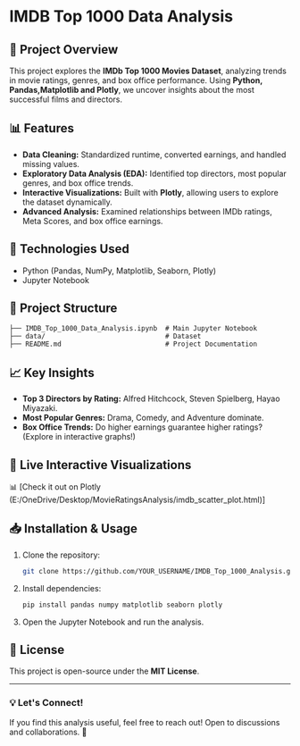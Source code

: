 # IMDB Top 1000 Data Analysis

## 📌 Project Overview
This project explores the **IMDb Top 1000 Movies Dataset**, analyzing trends in movie ratings, genres, and box office performance. Using **Python, Pandas,Matplotlib and Plotly**, we uncover insights about the most successful films and directors.

## 📊 Features
- **Data Cleaning:** Standardized runtime, converted earnings, and handled missing values.
- **Exploratory Data Analysis (EDA):** Identified top directors, most popular genres, and box office trends.
- **Interactive Visualizations:** Built with **Plotly**, allowing users to explore the dataset dynamically.
- **Advanced Analysis:** Examined relationships between IMDb ratings, Meta Scores, and box office earnings.

## 🚀 Technologies Used
- Python (Pandas, NumPy, Matplotlib, Seaborn, Plotly)
- Jupyter Notebook

## 📂 Project Structure
```
├── IMDB_Top_1000_Data_Analysis.ipynb  # Main Jupyter Notebook
├── data/                              # Dataset
├── README.md                          # Project Documentation
```

## 📈 Key Insights
- **Top 3 Directors by Rating:** Alfred Hitchcock, Steven Spielberg, Hayao Miyazaki.
- **Most Popular Genres:** Drama, Comedy, and Adventure dominate.
- **Box Office Trends:** Do higher earnings guarantee higher ratings? (Explore in interactive graphs!)

## 🔗 Live Interactive Visualizations
📊 [Check it out on Plotly (E:/OneDrive/Desktop/MovieRatingsAnalysis/imdb_scatter_plot.html)]

## 📥 Installation & Usage
1. Clone the repository:
   ```bash
   git clone https://github.com/YOUR_USERNAME/IMDB_Top_1000_Analysis.git
   ```
2. Install dependencies:
   ```bash
   pip install pandas numpy matplotlib seaborn plotly
   ```
3. Open the Jupyter Notebook and run the analysis.

## 📜 License
This project is open-source under the **MIT License**.

---
### 💡 Let's Connect!
If you find this analysis useful, feel free to reach out! Open to discussions and collaborations. 🚀

